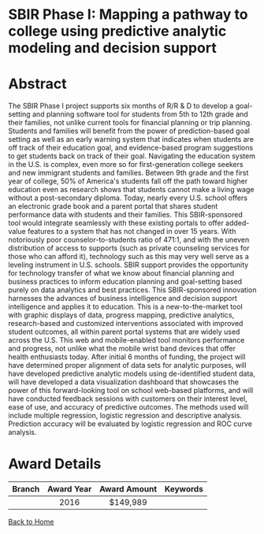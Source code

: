 
SBIR Phase I: Mapping a pathway to college using predictive analytic modeling and decision support
==================================================================================================

# Abstract


The SBIR Phase I project supports six months of R/R & D to develop a goal-setting and planning software tool for students from 5th to 12th grade and their families, not unlike current tools for financial planning or trip planning. Students and families will benefit from the power of prediction-based goal setting as well as an early warning system that indicates when students are off track of their education goal, and evidence-based program suggestions to get students back on track of their goal. Navigating the education system in the U.S. is complex, even more so for first-generation college seekers and new immigrant students and families. Between 9th grade and the first year of college, 50% of America's students fall off the path toward higher education even as research shows that students cannot make a living wage without a post-secondary diploma. Today, nearly every U.S. school offers an electronic grade book and a parent portal that shares student performance data with students and their families. This SBIR-sponsored tool would integrate seamlessly with these existing portals to offer added-value features to a system that has not changed in over 15 years. With notoriously poor counselor-to-students ratio of 471:1, and with the uneven distribution of access to supports (such as private counseling services for those who can afford it), technology such as this may very well serve as a leveling instrument in U.S. schools. SBIR support provides the opportunity for technology transfer of what we know about financial planning and business practices to inform education planning and goal-setting based purely on data analytics and best practices. This SBIR-sponsored innovation harnesses the advances of business intelligence and decision support intelligence and applies it to education. This is a new-to-the-market tool with graphic displays of data, progress mapping, predictive analytics, research-based and customized interventions associated with improved student outcomes, all within parent portal systems that are widely used across the U.S. This web and mobile-enabled tool monitors performance and progress, not unlike what the mobile wrist band devices that offer health enthusiasts today. After initial 6 months of funding, the project will have determined proper alignment of data sets for analytic purposes, will have developed predictive analytic models using de-identified student data, will have developed a data visualization dashboard that showcases the power of this forward-looking tool on school web-based platforms, and will have conducted feedback sessions with customers on their interest level, ease of use, and accuracy of predictive outcomes. The methods used will include multiple regression, logistic regression and descriptive analysis. Prediction accuracy will be evaluated by logistic regression and ROC curve analysis.  

# Award Details

|Branch|Award Year|Award Amount|Keywords|
| :---: | :---: | :---: | :---: |
||2016|$149,989||
  
  


[Back to Home](https://github.com/chrischow/dod_sbir_awards#208)